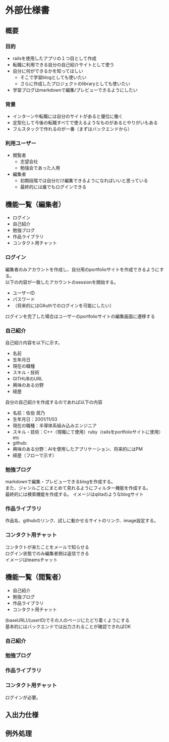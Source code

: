 # 外部仕様書 
## 概要

### 目的

* railsを使用したアプリの１つ目として作成
* 転職に利用できる自分の自己紹介サイトとして使う
* 自分に何ができるかを知ってほしい
  * そこで学習blogとしても使いたい
  * さらに作成したプロジェクトのlibraryとしても使いたい
* 学習ブログはmarkdownで編集/プレビューできるようにしたい

### 背景

* インターンや転職には自分のサイトがあると優位に働く
* 定型化して今後の転職すべてで使えるようなものがあるとやりがいもある
* フルスタックで作れるのが一番（まずはバックエンドから）
  
### 利用ユーザー

* 閲覧者
  * 志望会社
  * 勉強会であった人用
* 編集者
  * 初期段階では自分だけ編集できるようになればいいと思っている
  * 最終的には誰でもログインできる


## 機能一覧（編集者）

* ログイン
* 自己紹介
* 勉強ブログ
* 作品ライブラリ
* コンタクト用チャット 

### ログイン

編集者のみアカウントを作成し、自分用のportfolioサイトを作成できるようにする。  
以下の内容が一致したアカウントのsessionを開始する。
* ユーザーID
* パスワード
* （将来的にはOAuthでのログインを可能にしたい）

ログインを完了した場合はユーザーのportfolioサイトの編集画面に遷移する


### 自己紹介

自己紹介内容を以下に示す。
* 名前
* 生年月日
* 現在の職種
* スキル・技術
* GITHUBのURL
* 興味のある分野
* 経歴

自分の自己紹介を作成するのであれば以下の内容
* 名前：佐伯 奨乃
* 生年月日：2001/11/03
* 現在の職種：半導体系組み込みエンジニア
* スキル・技術：C++（現職にて使用）ruby（railsをportfolioサイトに使用）etc
* github:
* 興味のある分野：AIを使用したアプリケーション、将来的にはPM
* 経歴（フローで示す）

### 勉強ブログ
markdownで編集・プレビューできるblogを作成する。  
また、ジャンルごとにまとめて見れるようにフィルター機能を作成する。  
最終的には検索機能を作成する。 
イメージはqiitaのようなblogサイト


### 作品ライブラリ

作品名、githubのリンク、試しに動かせるサイトのリンク、image設定する。  


### コンタクト用チャット

コンタクトが来たことをメールで知らせる  
ログイン状態でのみ編集者側は返信できる  
イメージはteamsチャット

## 機能一覧（閲覧者）

* 自己紹介
* 勉強ブログ
* 作品ライブラリ
* コンタクト用チャット 

(baseURL)/(userID)でその人のページにたどり着くようにする  
基本的にはバックエンドでは出力されることが確認できればOK  


### 自己紹介

### 勉強ブログ

### 作品ライブラリ

### コンタクト用チャット

ログインが必要。

## 入出力仕様

## 例外処理